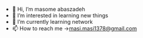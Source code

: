 - 👋 Hi, I’m masome abaszadeh
- 👀 I’m interested in learning new things
- 🌱 I’m currently learning network
- 📫 How to reach me ->masi.masi1378@gmail.com

<!---
masi1378/masi1378 is a ✨ special ✨ repository because its `README.md` (this file) appears on your GitHub profile.
You can click the Preview link to take a look at your changes.
--->
